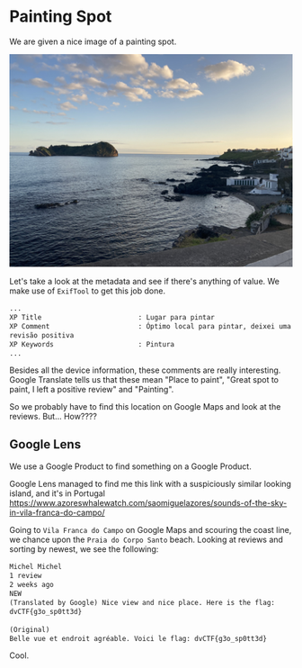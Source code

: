 # Painting Spot

We are given a nice image of a painting spot.

![Sick view, bro](./paintingSpot.jpg)

Let's take a look at the metadata and see if there's anything of value. We make use of `ExifTool` to get this job done.

```
...
XP Title                        : Lugar para pintar
XP Comment                      : Óptimo local para pintar, deixei uma revisão positiva
XP Keywords                     : Pintura
...
```
Besides all the device information, these comments are really interesting. Google Translate tells us that these mean "Place to paint", "Great spot to paint, I left a positive review" and "Painting".

So we probably have to find this location on Google Maps and look at the reviews. But... How????

## Google Lens

We use a Google Product to find something on a Google Product.

Google Lens managed to find me this link with a suspiciously similar looking island, and it's in Portugal
https://www.azoreswhalewatch.com/saomiguelazores/sounds-of-the-sky-in-vila-franca-do-campo/

Going to `Vila Franca do Campo` on Google Maps and scouring the coast line, we chance upon the `Praia do Corpo Santo` beach. Looking at reviews and sorting by newest, we see the following:

```
Michel Michel
1 review
2 weeks ago
NEW
(Translated by Google) Nice view and nice place. Here is the flag: dvCTF{g3o_sp0tt3d}

(Original)
Belle vue et endroit agréable. Voici le flag: dvCTF{g3o_sp0tt3d}
```

Cool.
